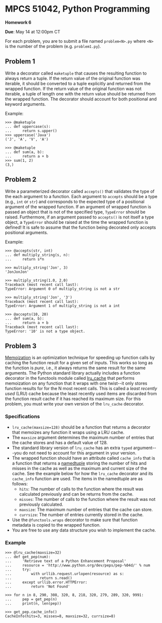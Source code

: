 # MPCS 51042, Python Programming

**Homework 6**

**Due**: May 14 at 12:00pm CT

For each problem, you are to submit a file named `problem<N>.py` where `<N>` is the number of the problem (e.g. `problem1.py`).

## Problem 1

Write a decorator called `maketuple` that causes the resulting function to always return a tuple. If the return value of the original function was iterable, it should be converted to a tuple explicitly and returned from the wrapped function. If the return value of the original function was not iterable, a tuple of length one with the return value should be returned from the wrapped function. The decorator should account for both positional and keyword arguments.

Example:

```pycon
>>> @maketuple
... def uppercase(s):
...     return s.upper()
>>> uppercase('Java')
('J', 'A', 'V', 'A')

>>> @maketuple
... def sum(a, b):
...     return a + b
>>> sum(1, 2)
(3,)
```

## Problem 2

Write a parameterized decorator called `accepts()` that validates the type of the each argument to a function. Each argument to `accepts` should be a type (e.g., `int` or `str`) and corresponds to the expected type of a positional argument of the wrapped function. If an argument of wrapped function is passed an object that is not of the specified type, `TypeError` should be raised. Furthermore, if an argument passed to `accepts()` is not itself a type object, a `TypeError` should be raised at the time the wrapped function is defined! It is safe to assume that the function being decorated only accepts positional arguments.

Example:

```pycon
>>> @accepts(str, int)
... def multiply_string(s, n):
...     return s*n

>>> multiply_string('Jon', 3)
'JonJonJon'

>>> multiply_string(1.0, 2.0)
Traceback (most recent call last):
TypeError: Argument 0 of multiply_string is not a str

>>> multiply_string('Jon', '3')
Traceback (most recent call last):
TypeError: Argument 1 of multiply_string is not a int

>>> @accepts(10, 20)
... def sum(a, b):
...     return a + b
Traceback (most recent call last):
TypeError: '10' is not a type object.
```

## Problem 3

[Memoization](https://en.wikipedia.org/wiki/Memoization) is an optimization technique for speeding up function calls by caching the function result for a given set of inputs. This works so long as the function is *pure*, i.e., it always returns the same result for the same arguments. The Python standard library actually includes a function decorator in the functools module called [lru_cache](https://docs.python.org/3/library/functools.html#functools.lru_cache) that performs memoization on any function that it wraps with one twist--it only stores function results for for the N most recent calls. This is called a *least recently used* (LRU) cache because the least recently used items are discarded from the function result cache if it has reached its maximum size. For this problem, you must write your own version of the `lru_cache` decorator.

### Specifications

- `lru_cache(maxsize=128)` should be a function that returns a decorator that memoizes any function it wraps using a LRU cache.
- The `maxsize` argument determines the maximum number of entries that the cache stores and has a default value of 128.
- The standard library version of `lru_cache` has an extra `typed` argument---you do not need to account for this argument in your version.
- The wrapped function should have an attribute called `cache_info` that is a function that returns a [namedtuple](https://docs.python.org/3/library/collections.html#collections.namedtuple) storing the number of hits and misses in the cache as well as the maximum and current size of the cache. See the example below for how the `lru_cache` decorator and its `cache_info` function are used. The items in the namedtuple are as follows:
    - `hits`: The number of calls to the function where the result was calculated previously and can be returns from the cache.
    - `misses`: The number of calls to the function where the result was not previously calculated.
    - `maxsize`: The maximum number of entries that the cache can store.
    - `currsize`: The number of entries currently stored in the cache.
- Use the `@functools.wraps` decorator to make sure that function metadata is copied to the wrapped function.
- You are free to use any data structure you wish to implement the cache.

### Example

```pycon
>>> @lru_cache(maxsize=32)
... def get_pep(num):
...     'Retrieve text of a Python Enhancement Proposal'
...     resource = 'http://www.python.org/dev/peps/pep-%04d/' % num
...     try:
...         with urllib.request.urlopen(resource) as s:
...             return s.read()
...     except urllib.error.HTTPError:
...         return 'Not Found'

>>> for n in 8, 290, 308, 320, 8, 218, 320, 279, 289, 320, 9991:
...     pep = get_pep(n)
...     print(n, len(pep))

>>> get_pep.cache_info()
CacheInfo(hits=3, misses=8, maxsize=32, currsize=8)
```